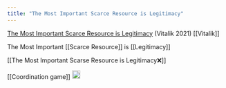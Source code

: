 ```yaml
---
title: "The Most Important Scarce Resource is Legitimacy"
---
```


[The Most Important Scarce Resource is Legitimacy](https://vitalik.eth.limo/general/2021/03/23/legitimacy.html) (Vitalik 2021)
[[Vitalik]]

The Most Important [[Scarce Resource]] is [[Legitimacy]]

[[The Most Important Scarse Resource is Legitimacy❌]]

[[Coordination game]]
<img src='https://scrapbox.io/api/pages/nishio/en/icon' alt='en.icon' height="19.5"/>
